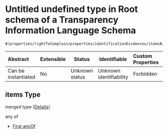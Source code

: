 # Untitled undefined type in Root schema of a Transparency Information Language Schema

```txt
#/properties/rightToComplain/properties/identificationEvidences/items#/properties/rightToComplain/properties/identificationEvidences/items
```




| Abstract            | Extensible | Status         | Identifiable            | Custom Properties | Additional Properties | Access Restrictions | Defined In                                                           |
| :------------------ | ---------- | -------------- | ----------------------- | :---------------- | --------------------- | ------------------- | -------------------------------------------------------------------- |
| Can be instantiated | No         | Unknown status | Unknown identifiability | Forbidden         | Allowed               | none                | [tilt-schema.json\*](../out/tilt-schema.json "open original schema") |

## items Type

merged type ([Details](tilt-schema-properties-righttocomplain-properties-identificationevidences-items.md))

any of

-   [First anyOf](tilt-schema-properties-righttocomplain-properties-identificationevidences-items-anyof-first-anyof.md "check type definition")
